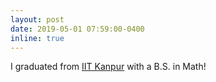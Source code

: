 ```yaml
---
layout: post
date: 2019-05-01 07:59:00-0400
inline: true
---
```


I graduated from [IIT Kanpur](iitk.ac.in) with a B.S. in Math!
